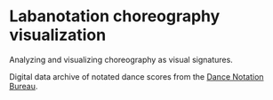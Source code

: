 # Labanotation choreography visualization
Analyzing and visualizing choreography as visual signatures.

Digital data archive of notated dance scores from the [Dance Notation Bureau](http://www.dancenotation.org/library/frame0.html).
